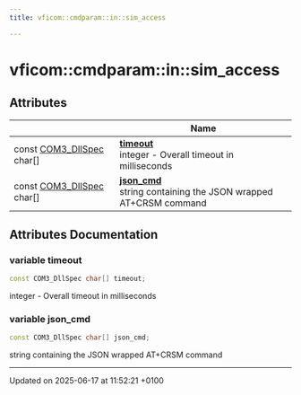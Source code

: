 ```yaml
---
title: vficom::cmdparam::in::sim_access

---
```


# vficom::cmdparam::in::sim_access



## Attributes

|                | Name           |
| -------------- | -------------- |
| const [COM3_DllSpec](libcom3_8h.md#define-com3-dllspec) char[] | **[timeout](namespacevficom_1_1cmdparam_1_1in_1_1sim__access.md#variable-timeout)** <br>integer - Overall timeout in milliseconds  |
| const [COM3_DllSpec](libcom3_8h.md#define-com3-dllspec) char[] | **[json_cmd](namespacevficom_1_1cmdparam_1_1in_1_1sim__access.md#variable-json-cmd)** <br>string containing the JSON wrapped AT+CRSM command  |



## Attributes Documentation

### variable timeout

```cpp
const COM3_DllSpec char[] timeout;
```

integer - Overall timeout in milliseconds 

### variable json_cmd

```cpp
const COM3_DllSpec char[] json_cmd;
```

string containing the JSON wrapped AT+CRSM command 




-------------------------------

Updated on 2025-06-17 at 11:52:21 +0100